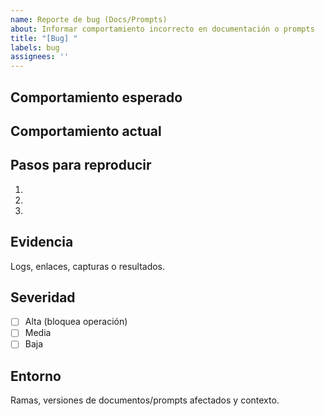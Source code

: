 ```yaml
---
name: Reporte de bug (Docs/Prompts)
about: Informar comportamiento incorrecto en documentación o prompts
title: "[Bug] "
labels: bug
assignees: ''
---
```


## Comportamiento esperado

## Comportamiento actual

## Pasos para reproducir

1. 
2. 
3. 

## Evidencia

Logs, enlaces, capturas o resultados.

## Severidad

- [ ] Alta (bloquea operación)
- [ ] Media
- [ ] Baja

## Entorno

Ramas, versiones de documentos/prompts afectados y contexto.
